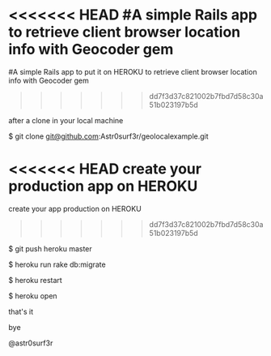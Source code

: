 <<<<<<< HEAD
#A simple Rails app to retrieve client browser location info with Geocoder gem
=======
#A simple Rails app to put it on HEROKU to retrieve client browser location info with Geocoder gem
>>>>>>> dd7f3d37c821002b7fbd7d58c30a51b023197b5d

after a clone in your local machine

$ git clone git@github.com:Astr0surf3r/geolocalexample.git

<<<<<<< HEAD
create your production app on HEROKU
=======
create your app production on HEROKU
>>>>>>> dd7f3d37c821002b7fbd7d58c30a51b023197b5d

$ git push heroku master

$ heroku run rake db:migrate

$ heroku restart

$ heroku open

that's it

bye

@astr0surf3r
